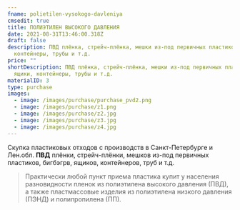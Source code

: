 ```yaml
---
fname: polietilen-vysokogo-davleniya
cmsedit: true
title: ПОЛИЭТИЛЕН ВЫСОКОГО ДАВЛЕНИЯ
date: 2021-08-31T13:46:00.318Z
draft: false
description: ПВД плёнка, стрейч-плёнка, мешки из-под первичных пластиков, ящики,
  контейнеры, трубы и т.д.
price: ""
shortDescription: ПВД плёнка, стрейч-плёнка, мешки из-под первичных пластиков,
  ящики, контейнеры, трубы и т.д.
materialID: 3
type: purchase
images:
  - image: /images/purchase/purchase_pvd2.png
  - image: /images/purchase/z1.png
  - image: /images/purchase/z2.jpg
  - image: /images/purchase/z3.jpg
  - image: /images/purchase/z4.jpg
---
```

Скупка пластиковых отходов с производств в Санкт-Петербурге и Лен.обл. **ПВД** плёнки, стрейч-плёнки, мешков из-под первичных пластиков, бигбэгрв, ящиков, контейнеров, труб и т.д.

> Практически любой пункт приема пластика купит у населения разновидности пленок из полиэтилена высокого давления (ПВД), а также пластмассовые изделия из полиэтилена низкого давления (ПЭНД) и полипропилена (ПП).